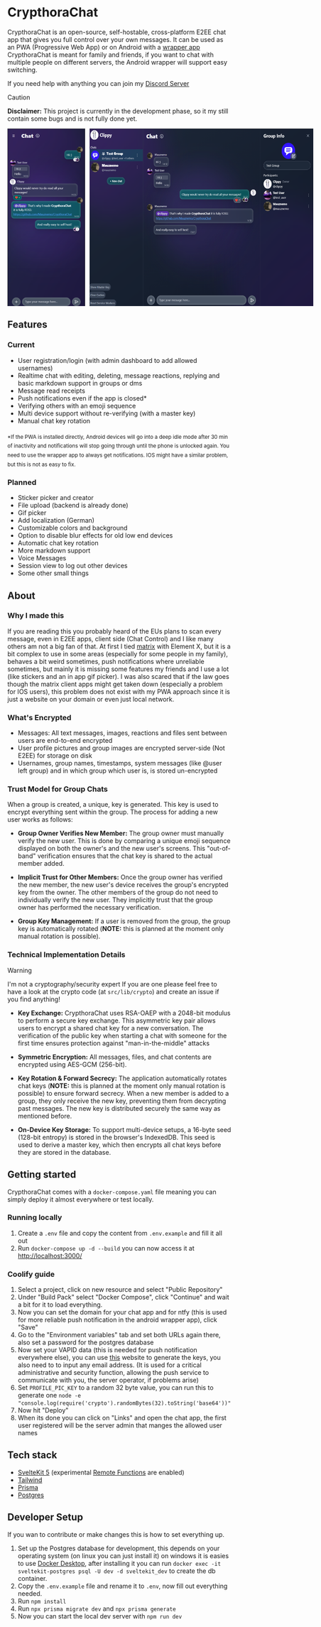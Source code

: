 # CrypthoraChat
CrypthoraChat is an open-source, self-hostable, cross-platform E2EE chat app that gives you full control over your own messages.
It can be used as an PWA (Progressive Web App) or on Android with a [wrapper app](https://github.com/Mauznemo/CrypthoraChatWrapper)
CrypthoraChat is meant for family and friends, if you want to chat with multiple people on different servers, the Android wrapper will support easy switching.

If you need help with anything you can join my [Discord Server](https://discord.gg/GshuXQjv9H)

>[!CAUTION]
>**Disclaimer:** This project is currently in the development phase, so it my still contain some bugs and is not fully done yet.

<div style="display: flex; gap: 10px;">
  <img src="docs/images/screenshot_mobile.png" width="auto" height="400">
  <img src="docs/images/screenshot_desktop.png" width="auto" height="400">
</div>

## Features
### Current
- User registration/login (with admin dashboard to add allowed usernames)
- Realtime chat with editing, deleting, message reactions, replying and basic markdown support in groups or dms
- Message read receipts
- Push notifications even if the app is closed*
- Verifying others with an emoji sequence
- Multi device support without re-verifying (with a master key)
- Manual chat key rotation

<sub>*If the PWA is installed directly, Android devices will go into a deep idle mode after 30 min of inactivity and notifications will stop going through until the phone is unlocked again. You need to use the wrapper app to always get notifications. IOS might have a similar problem, but this is not as easy to fix.</sub>

### Planned
- Sticker picker and creator
- File upload (backend is already done)
- Gif picker
- Add localization (German) 
- Customizable colors and background
- Option to disable blur effects for old low end devices
- Automatic chat key rotation
- More markdown support
- Voice Messages
- Session view to log out other devices
- Some other small things


## About
### Why I made this
If you are reading this you probably heard of the EUs plans to scan every message, even in E2EE apps, client side (Chat Control) and I like many others am not a big fan of that.
At first I tied [matrix](https://matrix.org/) with Element X, but it is a bit complex to use in some areas (especially for some people in my family), behaves a bit weird sometimes, push notifications where unreliable sometimes, but mainly it is missing some features my friends and I use a lot (like stickers and an in app gif picker).
I was also scared that if the law goes though the matrix client apps might get taken down (especially a problem for IOS users), this problem does not exist with my PWA approach since it is just a website on your domain or even just local network.

### What's Encrypted
- Messages: All text messages, images, reactions and files sent between users are end-to-end encrypted
- User profile pictures and group images are encrypted server-side (Not E2EE) for storage on disk
- Usernames, group names, timestamps, system messages (like @user left group) and in which group which user is, is stored un-encrypted

### Trust Model for Group Chats
When a group is created, a unique, key is generated. This key is used to encrypt everything sent within the group. The process for adding a new user works as follows:

- **Group Owner Verifies New Member:** The group owner must manually verify the new user. This is done by comparing a unique emoji sequence displayed on both the owner's and the new user's screens. This "out-of-band" verification ensures that the chat key is shared to the actual member added.

- **Implicit Trust for Other Members:** Once the group owner has verified the new member, the new user's device receives the group's encrypted key from the owner. The other members of the group do not need to individually verify the new user. They implicitly trust that the group owner has performed the necessary verification.

- **Group Key Management:** If a user is removed from the group, the group key is automatically rotated (**NOTE:** this is planned at the moment only manual rotation is possible).

### Technical Implementation Details

> [!WARNING]
> I'm not a cryptography/security expert
> If you are one please feel free to have a look at the crypto code (at `src/lib/crypto`) and create an issue if you find anything!

- **Key Exchange:** CrypthoraChat uses RSA-OAEP with a 2048-bit modulus to perform a secure key exchange. This asymmetric key pair allows users to encrypt a shared chat key for a new conversation. The verification of the public key when starting a chat with someone for the first time ensures protection against "man-in-the-middle" attacks

- **Symmetric Encryption:** All messages, files, and chat contents are encrypted using AES-GCM (256-bit).

- **Key Rotation & Forward Secrecy:** The application automatically rotates chat keys (**NOTE:** this is planned at the moment only manual rotation is possible) to ensure forward secrecy. When a new member is added to a group, they only receive the new key, preventing them from decrypting past messages. The new key is distributed securely the same way as mentioned before.

- **On-Device Key Storage:** To support multi-device setups, a 16-byte seed (128-bit entropy) is stored in the browser's IndexedDB. This seed is used to derive a master key, which then encrypts all chat keys before they are stored in the database.


## Getting started
CrypthoraChat comes with a `docker-compose.yaml` file meaning you can simply deploy it almost everywhere or test locally.

### Running locally
1. Create a `.env` file and copy the content from `.env.example` and fill it all out
2. Run `docker-compose up -d --build` you can now access it at [http://localhost:3000/](http://localhost:3000/)

### Coolify guide
1. Select a project, click on new resource and select "Public Repository"
2. Under "Build Pack" select "Docker Compose", click "Continue" and wait a bit for it to load everything.
3. Now you can set the domain for your chat app and for ntfy (this is used for more reliable push notification in the android wrapper app), click "Save"
4. Go to the "Environment variables" tab and set both URLs again there, also set a password for the postgres database
5. Now set your VAPID data (this is needed for push notification everywhere else), you can use [this](https://www.attheminute.com/vapid-key-generator) website to generate the keys, you also need to to input any email address. (It is used for a critical administrative and security function, allowing the push service to communicate with you, the server operator, if problems arise)
6. Set `PROFILE_PIC_KEY` to a random 32 byte value, you can run this to generate one `node -e "console.log(require('crypto').randomBytes(32).toString('base64'))"`
7. Now hit "Deploy"
8. When its done you can click on "Links" and open the chat app, the first user registered will be the server admin that manges the allowed user names

## Tech stack
- [SvelteKit 5](https://svelte.dev/) (experimental [Remote Functions](https://svelte.dev/docs/kit/remote-functions) are enabled)
- [Tailwind](https://tailwindcss.com/)
- [Prisma](https://www.prisma.io/)
- [Postgres](https://www.postgresql.org/)


## Developer Setup
If you wan to contribute or make changes this is how to set everything up.
1. Set up the Postgres database for development, this depends on your operating system (on linux you can just install it) on windows it is easies to use [Docker Desktop](https://www.docker.com/products/docker-desktop/), after installing it you can run `docker exec -it sveltekit-postgres psql -U dev -d sveltekit_dev` to create the db container.
2. Copy the `.env.example` file and rename it to `.env`, now fill out everything needed. 
3. Run `npm install`
4. Run `npx prisma migrate dev` and `npx prisma generate`
5. Now you can start the local dev server with `npm run dev`